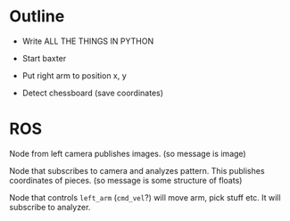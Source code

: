 Outline
=======

* Write ALL THE THINGS IN PYTHON 

* Start baxter

* Put right arm to position x, y

* Detect chessboard (save coordinates)


ROS
===

Node from left camera publishes images. (so message is image)

Node that subscribes to camera and analyzes pattern. This publishes
coordinates of pieces. (so message is some structure of floats)

Node that controls `left_arm` (`cmd_vel`?) will move arm, pick stuff
etc. It will subscribe to analyzer.






